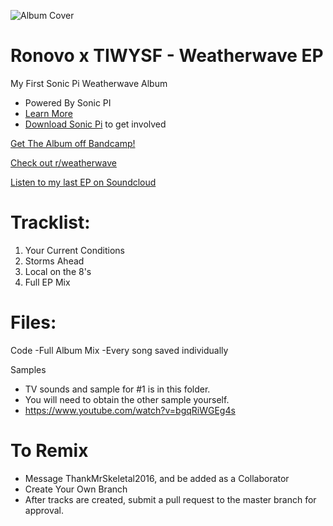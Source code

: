 ![Album Cover](https://raw.githubusercontent.com/ThankMrSkeletal2016/Turing-Test-Media/master/Albums/Weatherwave%20EP/cover.png)

# Ronovo x TIWYSF - Weatherwave EP
My First Sonic Pi Weatherwave Album
- Powered By Sonic PI
- [Learn More](https://www.youtube.com/watch?v=ENfyOndcvP0)
- [Download Sonic Pi](http://sonic-pi.net/#windows) to get involved

[Get The Album off Bandcamp!](https://ronovo.bandcamp.com/album/weatherwave-ep)

[Check out r/weatherwave](https://old.reddit.com/r/weatherwave/)

[Listen to my last EP on Soundcloud](https://soundcloud.com/ronovoronove/sets/o-t-a-k-u-2)

# Tracklist:
1. Your Current Conditions
2. Storms Ahead
3. Local on the 8's
4. Full EP Mix

# Files:
Code
 -Full Album Mix
 -Every song saved individually

Samples
  - TV sounds and sample for #1 is in this folder.
  - You will need to obtain the other sample yourself.
  - https://www.youtube.com/watch?v=bgqRiWGEg4s
# To Remix
- Message ThankMrSkeletal2016, and be added as a Collaborator
- Create Your Own Branch
- After tracks are created, submit a pull request to the master branch for approval.
